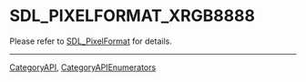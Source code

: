 # SDL_PIXELFORMAT_XRGB8888

Please refer to [SDL_PixelFormat](SDL_PixelFormat) for details.

----
[CategoryAPI](CategoryAPI), [CategoryAPIEnumerators](CategoryAPIEnumerators)

